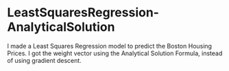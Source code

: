 # LeastSquaresRegression-AnalyticalSolution

I made a Least Squares Regression model to predict the Boston Housing Prices. I got the weight vector using the Analytical Solution Formula, instead of using gradient descent.
